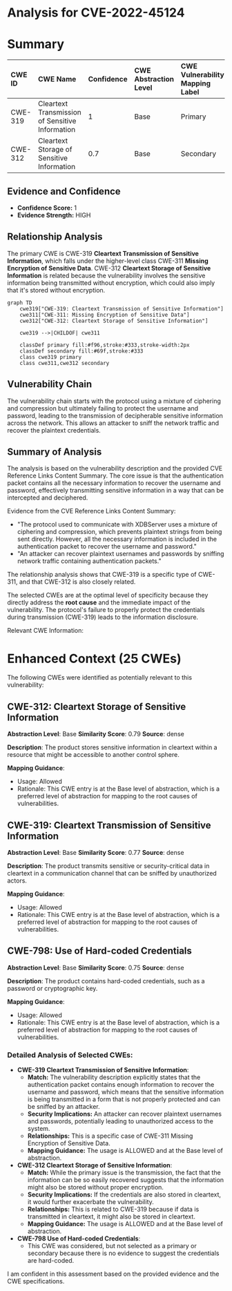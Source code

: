 # Analysis for CVE-2022-45124

# Summary
| CWE ID  | CWE Name                                                     | Confidence | CWE Abstraction Level | CWE Vulnerability Mapping Label | CWE-Vulnerability Mapping Notes |
| :-------- | :----------------------------------------------------------- | :--------- | :---------------------- | :------------------------------ | :-------------------------------- |
| CWE-319 | Cleartext Transmission of Sensitive Information              | 1          | Base                    | Primary                         | Allowed                           |
| CWE-312 | Cleartext Storage of Sensitive Information                 | 0.7        | Base                    | Secondary                       | Allowed                           |

## Evidence and Confidence

*   **Confidence Score:** 1
*   **Evidence Strength:** HIGH

## Relationship Analysis
The primary CWE is CWE-319 **Cleartext Transmission of Sensitive Information**, which falls under the higher-level class CWE-311 **Missing Encryption of Sensitive Data**. CWE-312 **Cleartext Storage of Sensitive Information** is related because the vulnerability involves the sensitive information being transmitted without encryption, which could also imply that it's stored without encryption.

```mermaid
graph TD
    cwe319["CWE-319: Cleartext Transmission of Sensitive Information"]
    cwe311["CWE-311: Missing Encryption of Sensitive Data"]
    cwe312["CWE-312: Cleartext Storage of Sensitive Information"]
    
    cwe319 -->|CHILDOF| cwe311
    
    classDef primary fill:#f96,stroke:#333,stroke-width:2px
    classDef secondary fill:#69f,stroke:#333
    class cwe319 primary
    class cwe311,cwe312 secondary
```

## Vulnerability Chain
The vulnerability chain starts with the protocol using a mixture of ciphering and compression but ultimately failing to protect the username and password, leading to the transmission of decipherable sensitive information across the network. This allows an attacker to sniff the network traffic and recover the plaintext credentials.

## Summary of Analysis
The analysis is based on the vulnerability description and the provided CVE Reference Links Content Summary. The core issue is that the authentication packet contains all the necessary information to recover the username and password, effectively transmitting sensitive information in a way that can be intercepted and deciphered.

Evidence from the CVE Reference Links Content Summary:

*   "The protocol used to communicate with XDBServer uses a mixture of ciphering and compression, which prevents plaintext strings from being sent directly. However, all the necessary information is included in the authentication packet to recover the username and password."
*   "An attacker can recover plaintext usernames and passwords by sniffing network traffic containing authentication packets."

The relationship analysis shows that CWE-319 is a specific type of CWE-311, and that CWE-312 is also closely related.

The selected CWEs are at the optimal level of specificity because they directly address the **root cause** and the immediate impact of the vulnerability. The protocol's failure to properly protect the credentials during transmission (CWE-319) leads to the information disclosure.

Relevant CWE Information:

# Enhanced Context (25 CWEs)
The following CWEs were identified as potentially relevant to this vulnerability:

## CWE-312: Cleartext Storage of Sensitive Information
**Abstraction Level**: Base
**Similarity Score**: 0.79
**Source**: dense

**Description**:
The product stores sensitive information in cleartext within a resource that might be accessible to another control sphere.

**Mapping Guidance**:
- Usage: Allowed
- Rationale: This CWE entry is at the Base level of abstraction, which is a preferred level of abstraction for mapping to the root causes of vulnerabilities.

## CWE-319: Cleartext Transmission of Sensitive Information
**Abstraction Level**: Base
**Similarity Score**: 0.77
**Source**: dense

**Description**:
The product transmits sensitive or security-critical data in cleartext in a communication channel that can be sniffed by unauthorized actors.

**Mapping Guidance**:
- Usage: Allowed
- Rationale: This CWE entry is at the Base level of abstraction, which is a preferred level of abstraction for mapping to the root causes of vulnerabilities.

## CWE-798: Use of Hard-coded Credentials
**Abstraction Level**: Base
**Similarity Score**: 0.75
**Source**: dense

**Description**:
The product contains hard-coded credentials, such as a password or cryptographic key.

**Mapping Guidance**:
- Usage: Allowed
- Rationale: This CWE entry is at the Base level of abstraction, which is a preferred level of abstraction for mapping to the root causes of vulnerabilities.

### Detailed Analysis of Selected CWEs:

*   **CWE-319 Cleartext Transmission of Sensitive Information**:
    *   **Match:** The vulnerability description explicitly states that the authentication packet contains enough information to recover the username and password, which means that the sensitive information is being transmitted in a form that is not properly protected and can be sniffed by an attacker.
    *   **Security Implications:** An attacker can recover plaintext usernames and passwords, potentially leading to unauthorized access to the system.
    *   **Relationships:** This is a specific case of CWE-311 Missing Encryption of Sensitive Data.
    *   **Mapping Guidance:** The usage is ALLOWED and at the Base level of abstraction.
*   **CWE-312 Cleartext Storage of Sensitive Information**:
    *   **Match:** While the primary issue is the transmission, the fact that the information can be so easily recovered suggests that the information might also be stored without proper encryption.
    *   **Security Implications:** If the credentials are also stored in cleartext, it would further exacerbate the vulnerability.
    *   **Relationships:** This is related to CWE-319 because if data is transmitted in cleartext, it might also be stored in cleartext.
    *   **Mapping Guidance:** The usage is ALLOWED and at the Base level of abstraction.
*   **CWE-798 Use of Hard-coded Credentials**:
    *   This CWE was considered, but not selected as a primary or secondary because there is no evidence to suggest the credentials are hard-coded.

I am confident in this assessment based on the provided evidence and the CWE specifications.